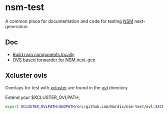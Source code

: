 # nsm-test

A common place for documentation and code for testing
[NSM](https://www.networkservicemesh.io/) next-generation.

## Doc

* [Build nsm components locally](doc/localbuild.md)
* [OVS based forwarder for NSM next-gen](doc/ovs-forwarder.md)

## Xcluster ovls

Overlays for test with [xcluster](https://github.com/Nordix/xcluster)
are found in the [ovl](ovl) directory.

Extend your $XCLUSTER_OVLPATH;
```bash
export XCLUSTER_OVLPATH=$GOPATH/src/github.com/Nordix/nsm-test/ovl:$XCLUSTER_OVLPATH
```
